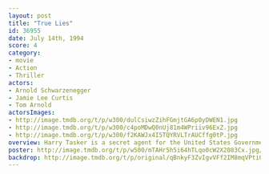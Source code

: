 ```yaml
---
layout: post
title: "True Lies"
id: 36955
date: July 14th, 1994
score: 4
category:
- movie
- Action
- Thriller
actors:
- Arnold Schwarzenegger
- Jamie Lee Curtis
- Tom Arnold
actorsImages:
- http://image.tmdb.org/t/p/w300/dulCsiwzZihFGmjtGA6p0yDWEN1.jpg
- http://image.tmdb.org/t/p/w300/c4poMDwQ0nUj81m4WPriiv96ExZ.jpg
- http://image.tmdb.org/t/p/w300/f2KAWJx4I5TQYRVLTrAUCffg0tP.jpg
overview: Harry Tasker is a secret agent for the United States Government. For years, he has kept his job from his wife, but is forced to reveal his identity and try to stop nuclear terrorists when he and his wife are kidnapped by them.
poster: http://image.tmdb.org/t/p/w500/mTAHr5h5i64hTLqo0cW2X2083Cx.jpg/
backdrop: http://image.tmdb.org/t/p/original/qBnkyF3ZvIgvVFf2IM8mqVPti0v.jpg
---
```


